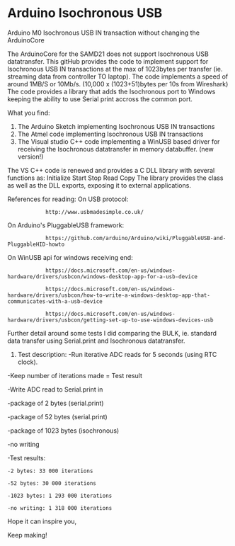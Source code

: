 # Arduino Isochronous USB
 Arduino M0 Isochronous USB IN transaction without changing the ArduinoCore


The ArduinoCore for the SAMD21 does not support Isochronous USB datatransfer.
This gitHub provides the code to implement support for Isochronous USB IN transactions at the max of 1023bytes per transfer (ie. streaming data from controller TO laptop). The code implements a speed of around 1MB/S or 10Mb/s. (10,000 x (1023+51)bytes per 10s from Wireshark)
The code provides a library that adds the Isochronous port to Windows keeping the ability to use Serial print accross the common port.

What you find:
1) The Arduino Sketch implementing Isochronous USB IN transactions
2) The Atmel code implementing Isochronous USB IN transactions
3) The Visual studio C++ code implementing a WinUSB based driver for receiving the Isochronous datatransfer in memory databuffer. (new version!)

The VS C++ code is renewed and provides a C DLL library with several functions as:
	Initialize
	Start
	Stop
	Read
	Copy
The library provides the class as well as the DLL exports, exposing it to external applications.

References for reading:
On USB protocol:

				http://www.usbmadesimple.co.uk/
On Arduino's PluggableUSB framework: 

				https://github.com/arduino/Arduino/wiki/PluggableUSB-and-PluggableHID-howto
On WinUSB api for windows receiving end:

				https://docs.microsoft.com/en-us/windows-hardware/drivers/usbcon/windows-desktop-app-for-a-usb-device
   
				https://docs.microsoft.com/en-us/windows-hardware/drivers/usbcon/how-to-write-a-windows-desktop-app-that-communicates-with-a-usb-device
   
				https://docs.microsoft.com/en-us/windows-hardware/drivers/usbcon/getting-set-up-to-use-windows-devices-usb
   
Further detail around some tests I did comparing the BULK, ie. standard data transfer using Serial.print and Isochronous datatransfer.
1. Test description:
  -Run iterative ADC reads for 5 seconds (using RTC clock).
  
  -Keep number of iterations made = Test result
  
  -Write ADC read to Serial.print in 
  
   -package of 2 bytes (serial.print)
   
   -package of 52 bytes (serial.print)
   
   -package of 1023 bytes (isochronous)
   
   -no writing
   
   -Test results:
   
    -2 bytes: 33 000 iterations
    
    -52 bytes: 30 000 iterations
    
    -1023 bytes: 1 293 000 iterations
    
    -no writing: 1 318 000 iterations
    


Hope it can inspire you,

Keep making!
